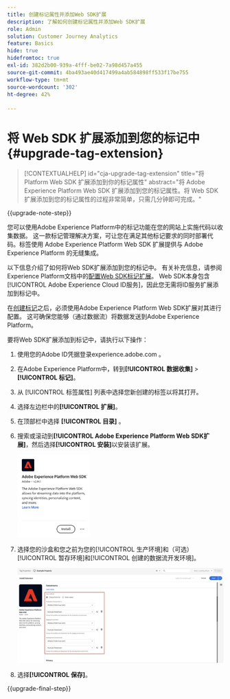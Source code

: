 ```yaml
---
title: 创建标记属性并添加Web SDK扩展
description: 了解如何创建标记属性并添加Web SDK扩展
role: Admin
solution: Customer Journey Analytics
feature: Basics
hide: true
hidefromtoc: true
exl-id: 382d2b00-939a-4fff-be02-7a98d457a455
source-git-commit: 4ba493ae40d417499a4ab584898ff533f17be755
workflow-type: tm+mt
source-wordcount: '302'
ht-degree: 42%

---
```


# 将 Web SDK 扩展添加到您的标记中 {#upgrade-tag-extension}

<!-- markdownlint-disable MD034 -->

>[!CONTEXTUALHELP]
>id="cja-upgrade-tag-extension"
>title="将 Platform Web SDK 扩展添加到你的标记属性"
>abstract="将 Adobe Experience Platform Web SDK 扩展添加到您的标记属性。将 Web SDK 扩展添加到您的标记属性的过程非常简单，只需几分钟即可完成。"

<!-- markdownlint-enable MD034 -->

{{upgrade-note-step}}

您可以使用Adobe Experience Platform中的标记功能在您的网站上实施代码以收集数据。 这一款标记管理解决方案，可让您在满足其他标记要求的同时部署代码。标签使用 Adobe Experience Platform Web SDK 扩展提供与 Adobe Experience Platform 的无缝集成。

以下信息介绍了如何将Web SDK扩展添加到您的标记中。 有关补充信息，请参阅Experience Platform文档中的[配置Web SDK标记扩展](https://experienceleague.adobe.com/en/docs/experience-platform/tags/extensions/client/web-sdk/web-sdk-extension-configuration)。 Web SDK本身包含[!UICONTROL Adobe Experience Cloud ID服务]，因此您无需将ID服务扩展添加到标记中。

在[创建标记](/help/getting-started/cja-upgrade/cja-upgrade-tag-property.md)之后，必须使用Adobe Experience Platform Web SDK扩展对其进行配置。 这可确保您能够（通过数据流）将数据发送到Adobe Experience Platform。

要将Web SDK扩展添加到标记中，请执行以下操作：

1. 使用您的Adobe ID凭据登录experience.adobe.com 。

1. 在Adobe Experience Platform中，转到&#x200B;**[!UICONTROL 数据收集]** > **[!UICONTROL 标记]**。

1. 从 [!UICONTROL 标签属性] 列表中选择您新创建的标签以将其打开。

1. 选择左边栏中的&#x200B;**[!UICONTROL 扩展]**。

1. 在顶部栏中选择 **[!UICONTROL 目录]** 。

1. 搜索或滚动到&#x200B;**[!UICONTROL Adobe Experience Platform Web SDK扩展]**，然后选择&#x200B;**[!UICONTROL 安装]**&#x200B;以安装该扩展。

   <img src="assets/aepwebsdk-extension.png" width="35%"/>

1. 选择您的沙盒和您之前为您的[!UICONTROL 生产环境]和（可选）[!UICONTROL 暂存环境]和[!UICONTROL 创建的数据流开发环境]。

   ![AEP Web SDK 扩展配置](assets/aepwebsk-extension-datastreams.png)

1. 选择&#x200B;**[!UICONTROL 保存]**。

{{upgrade-final-step}}
